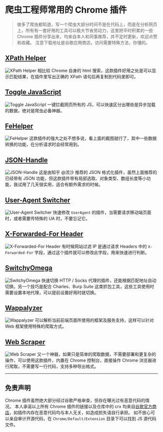 # 爬虫工程师常用的 Chrome 插件

>做多了爬虫都知道，写一个爬虫大部分时间不是在代码上，而是在分析网页上，所有有一套好用的工具可以极大节省劳动力，这里把平时积累的一些 Chrome 插件分享出来，均来自本人和同事推荐，并不定时更新，欢迎点赞和收藏。
注意下载地址是谷歌应用商店，访问需要特殊方法，你懂的。

## [XPath Helper](https://chrome.google.com/webstore/detail/xpath-helper/hgimnogjllphhhkhlmebbmlgjoejdpjl)
![XPath Helper](http://static.zkqiang.cn/images/20190729094906.png-slim)
相比较 Chrome 自身的 html 搜索，这款插件好用之处是可以显示匹配结果，在插件里写出正确的 XPath 语句后再复制到代码里即可。

## [Toggle JavaScript](https://chrome.google.com/webstore/detail/toggle-javascript/cidlcjdalomndpeagkjpnefhljffbnlo)
![Toggle JavaScript](http://static.zkqiang.cn/images/20190729094907.png-slim)
一键拦截网页所有的 JS，可以快速区分出哪些是异步加载的数据，绝对是爬虫必备神器。

## [FeHelper](https://chrome.google.com/webstore/detail/web%E5%89%8D%E7%AB%AF%E5%8A%A9%E6%89%8Bfehelper/pkgccpejnmalmdinmhkkfafefagiiiad)
![FeHelper](http://static.zkqiang.cn/images/20190729094903.png-slim)
这款插件的强大之处不想多说，看上面的截图就行了，其中一些数据转换的功能，在分析请求时会经常用到。

## [JSON-Handle](https://chrome.google.com/webstore/detail/json-handle/iahnhfdhidomcpggpaimmmahffihkfnj)
![JSON-Handle](http://static.zkqiang.cn/images/20190729095522.png-slim)
这是由知乎 @流沙 推荐的 JSON 格式化插件，虽然上面推荐的已经带有 JSON 功能，但这款插件带有局部选取、对象类型、数组长度等小功能，我试用了几天很实用，适合有额外需求的时候。

## [User-Agent Switcher](https://chrome.google.com/webstore/detail/user-agent-switcher-for-c/djflhoibgkdhkhhcedjiklpkjnoahfmg)
![User-Agent Switcher](http://static.zkqiang.cn/images/20190729094904.png-slim)
快速修改 `UserAgent` 的插件，当需要请求移动端页面时，或者需要传特殊的 UA 时，不要忘记它。

## [X-Forwarded-For Header](https://chrome.google.com/webstore/detail/x-forwarded-for-header/hkghghbnihliadkabmlcmcgmffllglin)
![X-Forwarded-For Header](http://static.zkqiang.cn/images/20190729094902.png-slim)
有时候网站过滤 IP 是通过请求 Headers 中的 `X-Forwarded-For` 字段，通过这个插件就可以修改此字段，用来快速进行判断。

## [SwitchyOmega](https://chrome.google.com/webstore/detail/proxy-switchyomega/padekgcemlokbadohgkifijomclgjgif)
![SwitchyOmega](http://static.zkqiang.cn/images/20190729094908.png-slim)
快速切换 HTTP / Socks 代理的插件，还能根据匹配地址自动切换。另一个技巧是配合 Charles、Burp Suite 这类抓包工具，这些工具使用时需要设置本地代理，可以提前设置好用时就切换。

## [Wappalyzer](https://chrome.google.com/webstore/detail/wappalyzer/gppongmhjkpfnbhagpmjfkannfbllamg)
![Wappalyzer](http://static.zkqiang.cn/images/20190811175102.png-slim)
可以解析当前前端页面所使用的框架及服务支持，这样可以针对 Web 框架使用特殊的爬取方式。

## [Web Scraper](https://chrome.google.com/webstore/detail/web-scraper/jnhgnonknehpejjnehehllkliplmbmhn)
![Web Scraper](http://static.zkqiang.cn/images/20190811175103.png-slim)
又一个神器，如果只是简单的爬取数据，不需要部署和更复杂的操作，可以使用这款插件，内置在 Chrome 控制台，直接操作 Chrome 浏览器进行爬取，不需要写一行代码，支持多种导出格式。

* * *

## 免责声明
Chrome 插件虽然绝大部分经过谷歌严格审查，但存在曝光过有恶意代码的情况。
本人承诺以上所有 Chrome 插件的链接以及仓库中的 crx 均来自[谷歌官方商店](https://chrome.google.com/webstore/category/extensions)，如插件内存在恶意代码均与本人无关，如造成损失请自行承担。
如不放心可以亲自审计开源代码，在 `Chrome/Default/Extension` 目录下可以找到 JS 源代码文件。
